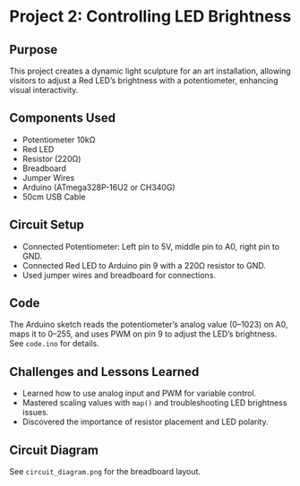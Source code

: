 # Project 2: Controlling LED Brightness

## Purpose
This project creates a dynamic light sculpture for an art installation, allowing visitors to adjust a Red LED’s brightness with a potentiometer, enhancing visual interactivity.

## Components Used
- Potentiometer 10kΩ
- Red LED
- Resistor (220Ω)
- Breadboard
- Jumper Wires
- Arduino (ATmega328P-16U2 or CH340G)
- 50cm USB Cable

## Circuit Setup
- Connected Potentiometer: Left pin to 5V, middle pin to A0, right pin to GND.
- Connected Red LED to Arduino pin 9 with a 220Ω resistor to GND.
- Used jumper wires and breadboard for connections.

## Code
The Arduino sketch reads the potentiometer’s analog value (0–1023) on A0, maps it to 0–255, and uses PWM on pin 9 to adjust the LED’s brightness. See `code.ino` for details.

## Challenges and Lessons Learned
- Learned how to use analog input and PWM for variable control.
- Mastered scaling values with `map()` and troubleshooting LED brightness issues.
- Discovered the importance of resistor placement and LED polarity.

## Circuit Diagram
See `circuit_diagram.png` for the breadboard layout.